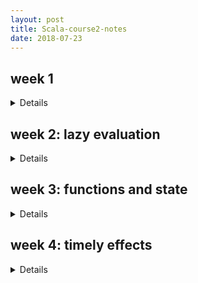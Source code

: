 ```yaml
---
layout: post
title: Scala-course2-notes
date: 2018-07-23
---
```

week 1
---
<details><div markdown="1">
- pattern matching
  - e.g. 
    ```scala
    val f: String => String = { case "ping" => "pong"}
    f("ping")
    ```
  - partial functions
    - e.g.
    ```scala
    val f: PartialFunction[String, String] = { case "ping" => "pong"}
    f.isDefinedAt("ping")
    f.isDefinedAt("pong")
    f("ping")
    ```
- for
  - queries with for
    - remove duplicate: distinct
    ```scala
    { for {
        b1 <- books
        b2 <- books
        if b1.title < b2.title
        a1 <- b1.authors
        a2 <- b2.authors
        if a1 == a2
      } yield a1
    }.distinct
    ```
  - translation of for:  
    the Scala compiler expresses for-expressions in terms of map, flatMap and a very lazy variant of filter
    - ```for (x <- e1) yield e2``` is translated to ```e1.map(x => e2)```
    - ```for(x <- e1 if f; s) yield e2``` is translated to ```for(x <- e1.withFilter(x => f); s) yield e2```
    - ```for(x <- e1; y <- e2; s) yield e3``` is translated to ```e1.flatMap(x => for(y - e2; s) yield e3)```
- <span style='color: red'>Monads</span>
  - e.g.
  ```scala
  trait M[T] {
    def flatMap[U](f: T => M[U]): M[U]
  }
  def unit[T](x: T): M[T]
  ```
  - examples
    - List: unit(x) = List(x)
    - Set: unit(x) = Set(x)
    - Option: unit(x) = Some(x)
    - Generator: unit(x) = single(x)
  - map  
  ```scala
    m map f == m flatMap (x => unit(f(x)))
            == m flatMap (f andThen unit)
  ```
  - Monad Laws: to qualify as a monad
    - associativity:
    ```scala
    m flatMap f flatMap g == m flatMap(x => f(x) flatMap g)
    ```
    - left unit:
    ```scala
    unit(x) flatMap f == f(x)
    ```
    - right unit:
    ```scala
    m flatMap unit == m
    ```
</div></details>

week 2: lazy evaluation
---
<details><div markdown="1">
- structural induction on Trees:  
  to prove a property P(t) for all trees t of a certain type
  - P(l) holds for all leaves l of a tree
  - for each type of internal node t with subtrees s1, ..., sn, show that P(s1) ^ ... ^ P(sn) implies P(t)
- streams
  - delayed evaluation:  
    avoid computing the tail of a sequence until it is needed for the evaluation result
  - definition
    ```scala
    val xs = Stream.cons(1, Stream.cons(2, Stream.empty))
    Stream(1,2,3)
    (1 to 1000).toStream
    ```
  - #:: operator:
  ```x #:: xs == Stream.cons(x, xs)```
- lazy evaluation
- computing with infinite sequences:
  - all natural numbers:
    ```scala
    def from(n: Int): Stream[Int] = n #:: from(n + 1)
    val nats = from(0)
    nats map (_ * 4)
    ```
  - the sieve of eratothenes:  
    an ancient technique to calculate prime numbers
    ```scala
    def sieve(s: Stream[Int]): Stream[Int] = 
      s.head #:: sieve(s.tail filter (_ % s.head == 0))
    ```
</div></details>

week 3: functions and state
---
<details><div markdown="1">
- stateful objects:
  - definition: var in place of val
  ```scala
  var x: String = "abc"
  var count = 111
  ```
- identity and change
  - once we allow the assignment, then x and y are different
  ```scala
  val x = new BankAccount
  val y = new BankAccount
  ```
  - operational equivalence:  
  two definitions x and y are operationally equivalent if no possible test can distinguish between them.
  - the substitution model ceases to be valid when we add the assignment: e.g.
  ```scala
  val x = new BankAccount
  val y = x
  ```
  is equivalent to
  ```scala
  val x = new BankAccount
  val y = new BankAccount
  ```
- loops:
  - while
  - for-loops: not for-expressions  
    - e.g.
    ```scala
    for(i <- 1 until 3) { System.out.print(i + " ")}
    ```
    - translates to foreach
    ```scala
    def foreach(f : T => Unit): Unit = 
    ```
</div></details>

week 4: timely effects
---
<details><div markdown="1">
- the observer pattern:  
  widely used when views need to react to changes in a model
  - publisher trait:
  ```scala
  trait Publisher {
    private var subscribers: Set[Subscriber] = Set()
    def subscribe(subscriber: Subscriber): Unit = 
      subscribers += subscriber
    def unsubscribe(subscriber: Subscriber): Unit =
      subscribers -= subscriber
    def publish(): Unit =
      subscribers.foreach(_.handler(this))
  }
  ```
  - subscriber trait:
  ```scala
  trait Subscriber {
    def handler(pub: Publisher)
  }
  ```
  - (+):
    - decouples views from state
    - allows to have a varying number of views of a given state
    - simple to set up
  - (-):
    - forces imperative style
    - many moving parts that need to be co-ordinated
    - concurrency makes things more complicated
    - views are still tightly bound to one state
- (FRP) functional reactive programming
  - reactive programming:  
    reacting to sequences of events that happen in time
  - functional view:  
    aggregate an event sequence into a signal
  - signals:  
    - the relation between two signals is maintained automatically
      ```scala
      a() = 2
      b() = 2 * a()
      ```
    - constant signals
      ```scala
      val sig = Signal(3)
      ```
    - time-varying signals
      ```scala
      val sig = Var(3)
      sig.update(5) // can be abbreviated to:
      sig() = 5
      ```
  - fundamental signal operations
    - obtain the value of the signal at the current time
      ```scala
      mousePosition()
      ```
    - define a signal in terms of other signals
      ```scala
      def inReactangle(LL: Position, UR: Position): Signal[Boolean] =
        Signal {
          val pos = mousePosition()
          LL <= pos && pos <= UR
        }
      ```
  - to get around the problem of concurrent accesses to global state
    - synchronisation:  
      one way to get around the problem of concurrent accesses to global state
      - (-):
        - slow
        - deadlocks
    - thread-local state:  
      - replace global state by thread-local state:  
        each thread accesses a separate copy of a variable
      - ```scala.util.DynamicVariable```
    - implicit parameters
- latency as an effect
  - Futures
    ```scala
    import scala.concurrent._
    import scala.concurrent.ExecutionContext.Implicits.global
    trait Future[T] {
      def onComplete(callback: Try[T] => Unit)
        (implicit executor: ExecutionContext): Unit
    }
    ```
  - Futures alternative designs
    ```scala
    trait Future[T] {
      def onComplete(success: T => Unit, failed: Throwable => Unit): Unit
      def onComplete(callback: Observer[T]): Unit
    }
    trait Observer[T] {
      def onNext(value: T): Unit
      def onError(error: Throwable): Unit
    }
    ```
- give up
</div></details>



